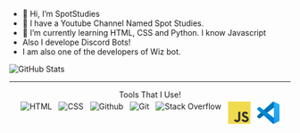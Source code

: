 - 👋 Hi, I’m SpotStudies
- 👀 I have a Youtube Channel Named Spot Studies.
- 🌱 I’m currently learning HTML, CSS and Python. I know Javascript
- Also I develope Discord Bots!
- I am also one of the developers of Wiz bot.

![GitHub Stats](https://github-readme-stats.vercel.app/api?username=spotstudies&theme=tokyonight)

<hr>

<p align="center">
  Tools That I Use! <br>
<img src="https://upload.wikimedia.org/wikipedia/commons/thumb/6/61/HTML5_logo_and_wordmark.svg/800px-HTML5_logo_and_wordmark.svg.png" alt="HTML" height="40" style="vertical-align:top; margin:4px">
<img src="https://upload.wikimedia.org/wikipedia/commons/thumb/d/d5/CSS3_logo_and_wordmark.svg/180px-CSS3_logo_and_wordmark.svg.png" alt="CSS" height="40" style="vertical-align:top; margin:4px">
<img src="https://play-lh.googleusercontent.com/PCpXdqvUWfCW1mXhH1Y_98yBpgsWxuTSTofy3NGMo9yBTATDyzVkqU580bfSln50bFU" alt="Github" height="40" style="vertical-align:top; margin:4px">
<img src="https://avatars.githubusercontent.com/u/18133?s=200&v=4" alt="Git" height="40" style="vertical-align:top; margin:4px">
<img src="https://pbs.twimg.com/profile_images/1220067947798024192/30eZhfxx_400x400.png" alt="Stack Overflow" height="40" style="vertical-align:top; margin:4px">
<img src="https://raw.githubusercontent.com/github/explore/80688e429a7d4ef2fca1e82350fe8e3517d3494d/topics/javascript/javascript.png" alt="Javascript" height="40" style="vertical-align:top; margin:4px">
<img src="https://raw.githubusercontent.com/github/explore/80688e429a7d4ef2fca1e82350fe8e3517d3494d/topics/visual-studio-code/visual-studio-code.png" alt="VS Code" height="40" style="vertical-align:top; margin:4px">
</p>
